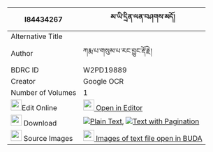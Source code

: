 |I84434267|མ་ཡི་དྲིན་ལན་བཤགས་མདོ། 
| --- | --- 
|Alternative Title |
|Author| ཀརྨ་པ་གསུམ་པ་རང་བྱུང་རྡོ་རྗེ།
|BDRC ID | W2PD19889
|Creator | Google OCR
|Number of Volumes| 1
|<img width="25" src="https://img.icons8.com/color/25/000000/edit-property.png">Edit Online| [<img width="25" src="https://avatars.githubusercontent.com/u/45091458?s=200&v=4"> Open in Editor](http://editor.openpecha.org/I84434267)
|<img width="25" src="https://img.icons8.com/fluent/48/000000/download-2.png"/>  Download | [![](https://img.icons8.com/color/20/000000/txt.png)Plain Text](https://github.com/Openpecha/I84434267/releases/download/v1/ma_yi_drinlen_shak_do_plain_I84434267.zip), [![](https://img.icons8.com/color/20/000000/txt.png)Text with Pagination](https://github.com/Openpecha/I84434267/releases/download/v1/ma_yi_drinlen_shak_do_pages_I84434267.zip)
|<img width="25" src="https://img.icons8.com/plasticine/100/000000/pictures-folder.png"/>  Source Images | [<img width="25" src="https://library.bdrc.io/icons/BUDA-small.svg"> Images of text file open in BUDA](https://library.bdrc.io/show/bdr:W2PD19889)
